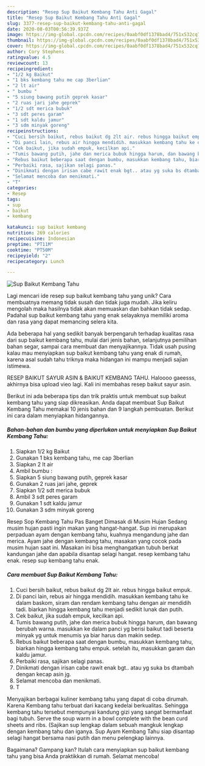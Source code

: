 ```yaml
---
description: "Resep Sup Baikut Kembang Tahu Anti Gagal"
title: "Resep Sup Baikut Kembang Tahu Anti Gagal"
slug: 3377-resep-sup-baikut-kembang-tahu-anti-gagal
date: 2020-08-03T00:56:39.937Z
image: https://img-global.cpcdn.com/recipes/0aabf0df1378bad4/751x532cq70/sup-baikut-kembang-tahu-foto-resep-utama.jpg
thumbnail: https://img-global.cpcdn.com/recipes/0aabf0df1378bad4/751x532cq70/sup-baikut-kembang-tahu-foto-resep-utama.jpg
cover: https://img-global.cpcdn.com/recipes/0aabf0df1378bad4/751x532cq70/sup-baikut-kembang-tahu-foto-resep-utama.jpg
author: Cory Stephens
ratingvalue: 4.5
reviewcount: 13
recipeingredient:
- "1/2 kg Baikut"
- "1 bks kembang tahu me cap 3berlian"
- "2 lt air"
- " bumbu "
- "5 siung bawang putih geprek kasar"
- "2 ruas jari jahe geprek"
- "1/2 sdt merica bubuk"
- "3 sdt peres garam"
- "1 sdt kaldu jamur"
- "3 sdm minyak goreng"
recipeinstructions:
- "Cuci bersih baikut, rebus baikut dg 2lt air. rebus hingga baikut empuk."
- "Di panci lain, rebus air hingga mendidih. masukkan kembang tahu ke dalam baskom, siram dan rendam kembang tahu dengan air mendidih tadi. biarkan hingga kembang tahu menjadi sedikit lunak dan putih."
- "Cek baikut, jika sudah empuk, kecilkan api."
- "Tumis bawang putih, jahe dan merica bubuk hingga harum, dan bawang berubah warna. masukkan ke dalam panci yg berisi baikut tadi beserta minyak yg untuk menumis ya biar harus dan makin sedep."
- "Rebus baikut beberapa saat dengan bumbu, masukkan kembang tahu, biarkan hingga kembang tahu empuk. setelah itu, masukkan garam dan kaldu jamur."
- "Perbaiki rasa, sajikan selagi panas."
- "Dinikmati dengan irisan cabe rawit enak bgt.. atau yg suka bs dtambah dengan kecap asin jg."
- "Selamat mencoba dan menikmati."
- "T"
categories:
- Resep
tags:
- sup
- baikut
- kembang

katakunci: sup baikut kembang 
nutrition: 269 calories
recipecuisine: Indonesian
preptime: "PT11M"
cooktime: "PT50M"
recipeyield: "2"
recipecategory: Lunch

---
```



![Sup Baikut Kembang Tahu](https://img-global.cpcdn.com/recipes/0aabf0df1378bad4/751x532cq70/sup-baikut-kembang-tahu-foto-resep-utama.jpg)

Lagi mencari ide resep sup baikut kembang tahu yang unik? Cara membuatnya memang tidak susah dan tidak juga mudah. Jika keliru mengolah maka hasilnya tidak akan memuaskan dan bahkan tidak sedap. Padahal sup baikut kembang tahu yang enak selayaknya memiliki aroma dan rasa yang dapat memancing selera kita.

Ada beberapa hal yang sedikit banyak berpengaruh terhadap kualitas rasa dari sup baikut kembang tahu, mulai dari jenis bahan, selanjutnya pemilihan bahan segar, sampai cara membuat dan menyajikannya. Tidak usah pusing kalau mau menyiapkan sup baikut kembang tahu yang enak di rumah, karena asal sudah tahu triknya maka hidangan ini mampu menjadi sajian istimewa.

RESEP BAIKUT SAYUR ASIN &amp; BAIKUT KEMBANG TAHU. Haloooo gaeesss, akhirnya bisa upload vieo lagi. Kali ini membahas resep baikut sayur asin.


Berikut ini ada beberapa tips dan trik praktis untuk membuat sup baikut kembang tahu yang siap dikreasikan. Anda dapat membuat Sup Baikut Kembang Tahu memakai 10 jenis bahan dan 9 langkah pembuatan. Berikut ini cara dalam menyiapkan hidangannya.

<!--inarticleads1-->

##### Bahan-bahan dan bumbu yang diperlukan untuk menyiapkan Sup Baikut Kembang Tahu:

1. Siapkan 1/2 kg Baikut
1. Gunakan 1 bks kembang tahu, me cap 3berlian
1. Siapkan 2 lt air
1. Ambil  bumbu :
1. Siapkan 5 siung bawang putih, geprek kasar
1. Gunakan 2 ruas jari jahe, geprek
1. Siapkan 1/2 sdt merica bubuk
1. Ambil 3 sdt peres garam
1. Gunakan 1 sdt kaldu jamur
1. Gunakan 3 sdm minyak goreng


Resep Sop Kembang Tahu Pas Banget Dimasak di Musim Hujan Sedang musim hujan pasti ingin makan yang hangat-hangat. Sup ini merupakan perpaduan ayam dengan kembang tahu, kuahnya mengandung jahe dan merica. Ayam jahe dengan kembang tahu, masakan yang cocok pada musim hujan saat ini. Masakan ini bisa menghangatkan tubuh berkat kandungan jahe dan apabila disantap selagi hangat. resep kembang tahu enak. resep sup kembang tahu enak. 

<!--inarticleads2-->

##### Cara membuat Sup Baikut Kembang Tahu:

1. Cuci bersih baikut, rebus baikut dg 2lt air. rebus hingga baikut empuk.
1. Di panci lain, rebus air hingga mendidih. masukkan kembang tahu ke dalam baskom, siram dan rendam kembang tahu dengan air mendidih tadi. biarkan hingga kembang tahu menjadi sedikit lunak dan putih.
1. Cek baikut, jika sudah empuk, kecilkan api.
1. Tumis bawang putih, jahe dan merica bubuk hingga harum, dan bawang berubah warna. masukkan ke dalam panci yg berisi baikut tadi beserta minyak yg untuk menumis ya biar harus dan makin sedep.
1. Rebus baikut beberapa saat dengan bumbu, masukkan kembang tahu, biarkan hingga kembang tahu empuk. setelah itu, masukkan garam dan kaldu jamur.
1. Perbaiki rasa, sajikan selagi panas.
1. Dinikmati dengan irisan cabe rawit enak bgt.. atau yg suka bs dtambah dengan kecap asin jg.
1. Selamat mencoba dan menikmati.
1. T


Menyajikan berbagai kuliner kembang tahu yang dapat di coba dirumah. Karena Kembang tahu terbuat dari kacang kedelai berkualitas. Sehingga kembang tahu tersebut mempunyai kandung gizi yang sangat bermanfaat bagi tubuh. Serve the soup warm in a bowl complete with the bean curd sheets and ribs. (Sajikan sup lengkap dalam sebuah mangkuk lengkap dengan kembang tahu dan iganya. Sup Ayam Kembang Tahu siap disantap selagi hangat bersama nasi putih dan menu pelengkap lainnya. 

Bagaimana? Gampang kan? Itulah cara menyiapkan sup baikut kembang tahu yang bisa Anda praktikkan di rumah. Selamat mencoba!
